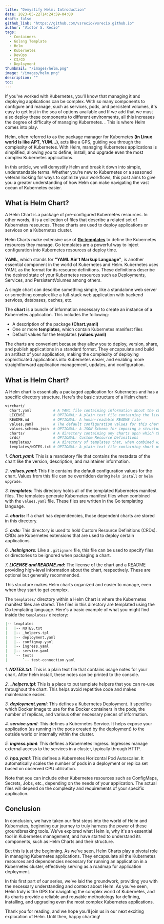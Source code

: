 ```yaml
---
title: "Demystify Helm: Introduction"
date: 2023-05-22T14:24:59-04:00
draft: false
github_link: "https://github.com/vsrecio/vsrecio.github.io"
author: "Victor S. Recio"
tags:
  - Containers
  - Golang Template
  - Helm
  - Kubernetes
  - DevOps
  - CI/CD
  - Deployment
thumbnail: "/images/helm.png"
image: "/images/helm.png"
description: ""
toc: 
---
```

<!-- # Introdution to Helm -->

If you've worked with Kubernetes, you'll know that managing it and deploying applications can be complex. With so many components to configure and manage, such as services, pods, and persistent volumes, it's easy to get lost in the sea of options available and If we add that we must also deploy these components to different environments, all this increases the degree of difficulty of managing Kubernetes. . This is where Helm comes into play.

Helm, often referred to as the package manager for Kubernetes **(in Linux world is like APT, YUM...)**, acts like a GPS, guiding you through the complexity of Kubernetes. With Helm, managing Kubernetes applications is simplified, allowing you to define, install, and upgrade even the most complex Kubernetes applications.

In this article, we will demystify Helm and break it down into simple, understandable terms. Whether you're new to Kubernetes or a seasoned veteran looking for ways to optimize your workflows, this post aims to give you a greater understanding of how Helm can make navigating the vast ocean of Kubernetes easier. 

## What is Helm Chart?
A Helm Chart is a package of pre-configured Kubernetes resources. In other words, it is a collection of files that describe a related set of Kubernetes resources. These charts are used to deploy applications or services on a Kubernetes cluster. 

Helm Charts make extensive use of **[Go templates](https://vsrecio.com/blogs/go-templates/)** to define the Kubernetes resources they manage. Go templates are a powerful way to inject configuration into Kubernetes resources at deploy time.

**YAML**, which stands for **"YAML Ain't Markup Language"**, is another essential component in the world of Kubernetes and Helm. Kubernetes uses YAML as the format for its resource definitions. These definitions describe the desired state of your Kubernetes resources such as Deployments, Services, and PersistentVolumes among others.

A single chart can describe something simple, like a standalone web server or something complex like a full-stack web application with backend services, databases, caches, etc. 

The **chart** is a bundle of information necessary to create an instance of a Kubernetes application. This includes the following:

- A description of the package **(Chart.yaml)**
- One or more **templates**, which contain Kubernetes manifest files
- Default values for the templates **(values.yaml)**

The charts are convenient because they allow you to deploy, version, share, and publish applications in a standard format. They encapsulate and build an artifact of your application, making the complexity of deploying sophisticated applications into Kubernetes easier, and enabling more straightforward application management, updates, and configuration.

## What is Helm Chart?

A Helm chart is essentially a packaged application for Kubernetes and has a specific directory structure. Here's the basic structure of a Helm chart:

```bash
vsrchart/
  Chart.yaml          # A YAML file containing information about the chart
  LICENSE             # OPTIONAL: A plain text file containing the license for the chart
  README.md           # OPTIONAL: A human-readable README file
  values.yaml         # The default configuration values for this chart
  values.schema.json  # OPTIONAL: A JSON Schema for imposing a structure on the values.yaml file
  charts/             # A directory containing any charts upon which this chart depends.
  crds/               # OPTIONAL: Custom Resource Definitions
  templates/          # A directory of templates that, when combined with values, will generate valid Kubernetes manifest files.
  templates/NOTES.txt # OPTIONAL: A plain text file containing short usage notes
```

*1. **Chart.yaml:*** This is a mandatory file that contains the metadata of the chart like the version, description, and maintainer information.

*2. **values.yaml***: This file contains the default configuration values for the chart. Values from this file can be overridden during `helm install` or `helm upgrade`.

*3. **templates:*** This directory holds all of the templated Kubernetes manifest files. The templates generate Kubernetes manifest files when combined with the `values.yaml` file. These files are written in the Go templating language.

*4. **charts:*** If a chart has dependencies, those dependent charts are stored in this directory.

*5. **crds:*** This directory is used to hold Custom Resource Definitions (CRDs). CRDs are Kubernetes extensions that are used to deploy certain applications.

*6. **.helmignore:*** Like a `.gitignore` file, this file can be used to specify files or directories to be ignored when packaging a chart.

*7. **LICENSE and README.md:*** The license of the chart and a README providing high-level information about the chart, respectively. These are optional but generally recommended.
</ul>
This structure makes Helm charts organized and easier to manage, even when they start to get complex.

The `templates/` directory within a Helm Chart is where the Kubernetes manifest files are stored. The files in this directory are templated using the Go templating language. Here's a basic example of what you might find inside the `templates/` directory:

```bash
|-- templates
|   |-- NOTES.txt
|   |-- _helpers.tpl
|   |-- deployment.yaml
|   |-- configmap.yaml
|   |-- ingress.yaml
|   |-- service.yaml
|   `-- tests
|       `-- test-connection.yaml
```

*1. **NOTES.txt***: This is a plain text file that contains usage notes for your chart. After helm install, these notes can be printed to the console.

*2. **_helpers.tpl***: This is a place to put template helpers that you can re-use throughout the chart. This helps avoid repetitive code and makes maintenance easier.

*3. **deployment.yaml***: This defines a Kubernetes Deployment. It specifies which Docker image to use for the Docker containers in the pods, the number of replicas, and various other necessary pieces of information.

*4. **service.yaml***: This defines a Kubernetes Service. It helps expose your application (as running in the pods created by the deployment) to the outside world or internally within the cluster.

*5. **ingress.yaml***: This defines a Kubernetes Ingress. Ingresses manage external access to the services in a cluster, typically through HTTP.

*6. **hpa.yaml***: This defines a Kubernetes Horizontal Pod Autoscaler. It automatically scales the number of pods in a deployment or replica set based on observed CPU utilization.

Note that you can include other Kubernetes resources such as ConfigMaps, Secrets, Jobs, etc., depending on the needs of your application. The actual files will depend on the complexity and requirements of your specific application.

## Conclusion

In conclusion, we have taken our first steps into the world of Helm and Kubernetes, beginning our journey to truly harness the power of these groundbreaking tools. We've explored what Helm is, why it's an essential tool in Kubernetes management, and have started to understand its components, such as Helm Charts and their structure.

But this is just the beginning. As we've seen, Helm Charts play a pivotal role in managing Kubernetes applications. They encapsulate all the Kubernetes resources and dependencies necessary for running an application in a Kubernetes cluster, effectively serving as a roadmap for application deployment.

In this first part of our series, we've laid the groundwork, providing you with the necessary understanding and context about Helm. As you've seen, Helm truly is the GPS for navigating the complex world of Kubernetes, and its charts provide a reliable and reusable methodology for defining, installing, and upgrading even the most complex Kubernetes applications.

Thank you for reading, and we hope you'll join us in our next exciting exploration of Helm. Until then, happy charting!